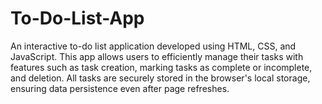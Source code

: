 # To-Do-List-App
An interactive to-do list application developed using HTML, CSS, and JavaScript. This app allows users to efficiently manage their tasks with features such as task creation, marking tasks as complete or incomplete, and deletion. All tasks are securely stored in the browser's local storage, ensuring data persistence even after page refreshes.
